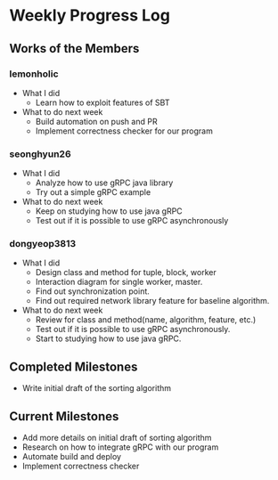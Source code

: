 # Weekly Progress Log

## Works of the Members
### lemonholic
- What I did
    - Learn how to exploit features of SBT
- What to do next week
    - Build automation on push and PR
    - Implement correctness checker for our program

### seonghyun26
- What I did
    - Analyze how to use gRPC java library
    - Try out a simple gRPC example
- What to do next week
    - Keep on studying how to use java gRPC
    - Test out if it is possible to use gRPC asynchronously

### dongyeop3813
- What I did
    - Design class and method for tuple, block, worker
    - Interaction diagram for single worker, master.
    - Find out synchronization point.
    - Find out required network library feature for baseline algorithm.
- What to do next week
    - Review for class and method(name, algorithm, feature, etc.)
    - Test out if it is possible to use gRPC asynchronously.
    - Start to studying how to use java gRPC.

## Completed Milestones
- Write initial draft of the sorting algorithm

## Current Milestones
- Add more details on initial draft of sorting algorithm
- Research on how to integrate gRPC with our program
- Automate build and deploy
- Implement correctness checker